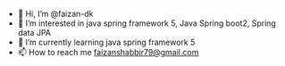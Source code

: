 - 👋 Hi, I’m @faizan-dk
- 👀 I’m interested in java spring framework 5, Java Spring boot2, Spring data JPA 
- 🌱 I’m currently learning java spring framework 5
- 📫 How to reach me faizanshabbir79@gmail.com

<!---
faizan-dk/faizan-dk is a ✨ special ✨ repository because its `README.md` (this file) appears on your GitHub profile.
You can click the Preview link to take a look at your changes.
--->
